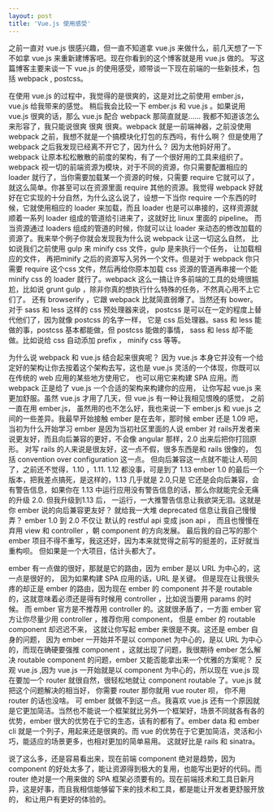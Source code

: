 ```yaml
---
layout: post
title: 'Vue.js 使用感受'
---
```


之前一直对 vue.js 很感兴趣，但一直不知道拿 vue.js 来做什么，前几天想了一下不如拿 vue.js 来重新建博客吧。现在你看到的这个博客就是用 vue.js 做的。 写这篇博客主要来谈一下 vue.js 的使用感受，顺带谈一下现在前端的一些新技术，包括 webpack , postcss。

在使用 vue.js 的过程中，我觉得的是很爽的，这是对比之前使用 ember.js， vue.js 给我带来的感觉。 稍后我会比较一下 ember.js 和 vue.js 。如果说用 vue.js 很爽的话，那么 vue.js 配合 webpack 那简直就是...... 我都不知道该怎么来形容了，我只能说很爽 很爽 很爽。webpack 就是一前端神器，之前没使用 webpack 之前，我想不就是一个搞模块化打包的东西吗，有什么啊？ 但是使用了 webpack 之后我发现已经离不开它了，因为什么？ 因为太他妈好用了。webpack 让原本松松散散的前度的架构，有了一个很好用的工具来组织了。webpack 视一切的前端资源为模块，对于不同的资源，你只需要配置相应的 loader 就行了，当你需要加载某一个资源的时候，只需要 require 它就可以了，就这么简单。你甚至可以在资源里面 require 其他的资源。我觉得 webpack 好就好在它实现的十分自然，为什么这么说了，设想一下当你 require 一个东西的时候，它就使用相应的 loader 来加载，而且 loader 也是可以串接的，这样资源就顺着一系列 loader 组成的管道给引进来了，这就好比 linux 里面的 pipeline。 而当资源通过 loaders 组成的管道的时候，你就可以让 loader 来动态的修改加载的资源了。我来举个例子你就会发现我为什么说 webpack 让这一切这么自然， 比如说我们之前使用 gulp 来 minify css 文件，gulp 是来执行一个任务， 让加载相应的文件， 再把minify 之后的资源写入另外一个文件。但是对于 webpack 你只需要 require 这个css 文件，然后再给你原本加载 css 资源的管道再串接一个能 minify css 的 loader 就行了。webpack 这么一搞让许多前端的工具的处境很尴尬，比如说 grunt gulp ，除非你真的想执行什么特殊的任务，不然真心用不上它们了。 还有 browserify ，它跟 webpack 比就简直弱爆了。当然还有 bower。 对于 sass 和 less 这样的 css 预处理器来说， postcss 是可以在一定的程度上替代他们了，因为就像 postcss 的名字一样， 它是 css 后处理器。sass 和 less 能做的事，postcss 基本都能做，但 postcss 能做的事情， sass 和 less 却不能做。比如说给 css 自动添加 prefix ， minify css 等等。

为什么说 webpack 和 vue.js 结合起来很爽呢？ 因为 vue.js 本身它并没有一个给定好的架构让你去按着这个架构去写，这也是 vue.js 灵活的一个体现，你既可以在传统的 web 应用的某些地方使用它， 也可以用它来构建 SPA 应用。而 webpack 正是给了 vue.js 一个合适的架构来构建你的应用， 让你写起 vue.js 来更加舒服。虽然 vue.js 才用了几天，但 vue.js 有一种让我相见恨晚的感觉， 之前一直在用 ember.js， 虽然用的也不怎么好，我也来说一下 ember.js 和 vue.js 之间的一些差异。我最早开始接触 ember 是在去年，那时候 ember 还是 1.09 吧，当初为什么开始学习 ember 是因为当初社区里面的人说 ember 对 rails开发者来说更友好，而且向后兼容的更好，不会像 angular 那样，2.0 出来后把你打回原形。 对写 rails 的人来说是很友好，这一点不假，很多东西是和 rails 很像的， 包括 convention over configuration 这一点。 但向后兼容这一点就不能让人苟同了，之前还不觉得，1.10 ，1.11. 1.12 都没事，可是到了 1.13 ember 1.0 的最后一个版本，把我差点搞死，是这样的，1.13 几乎就是 2.0,只是 它还是会向后兼容，会有警告信息，如果你在 1.13 中运行应用没有警告信息的话，那么你就能完全无痛的升级 2.0. 但我升级到1.13 后， 一运行，一大推警告信息让我欲哭无泪。这就是你 ember 说的向后兼容更友好？ 就给我一大堆 deprecated 信息让我自己慢慢弄？ ember 1.0 到 2.0 不仅让 默认的 restful api 变成 json api ， 而且也慢慢在弃用 view 和 controller ，朝 component 的方向发展。 最后我的自己写的那个 ember 项目不得不重写，我这还好，因为本来就觉得之前写的挺差的，正好就当重构呗。 但如果是一个大项目，估计头都大了。

ember 有一点做的很好，那就是它的路由，因为 ember 是以 URL 为中心的，这一点是很好的， 因为如果构建 SPA 应用的话，URL 是关键。 但是现在让我很头疼的却正是 ember 的路由，因为现在 ember 的 component 并不是 routable 的，这就意味着必须还是得有时候用 controller ，比如说当要用 params 的时候。 而 ember 官方是不推荐用 controller 的。这就很矛盾了，一方面 ember 官方让你尽量少用 controller ，推荐你用 component， 但是 ember 的 routable component 却迟迟不来， 这就让你写起 ember 来很是不爽。这还是 ember 自身的问题， 因为 ember 一开始并不是以 componet 为中心的，是以 URL 为中心的，而现在确硬要强推 component ，这就出现了问题，我很期待 ember 怎么解决 routable component 的问题，ember 又能否能拿出来一个优雅的方案呢？ 反观  vue.js ,因为 vue.js 一开始就是以 component 为中心的，所以现在 vue.js 现在要加一个 router 就很自然，很轻松地就让 component routable 了。vue.js 就把这个问题解决的相当好， 你需要 router 那你就用 vue router 呗， 你不用 router 的话也没啥。  可 ember 就做不到这一点。我喜欢 vue.js 还有一个原因就是它更加简洁。当然也不能说一个框架就比另外一个框架好，场景不同就各有各的优势，ember 很大的优势在于它的生态，该有的都有了。ember data 和 ember cli 就是一个列子，用起来还是很爽的。而 vue 的优势在于它更加简洁，灵活和小巧，能适应的场景更多，也相对更加的简单易用。 这就好比是 rails 和 sinatra。

说了这么多，还是容易看出来，现在前端 component 绝对是趋势，因为 component 的好处太多了，能让资源得到极大的复用，也能写出更好的代码。而 router 绝对是一个用来做的 SPA 框架必须要有的。现在前端技术和工具日新月异，这是好事，而且我相信能够留下来的技术和工具，都是能让开发者更舒服开放的， 和让用户有更好的体验的。
